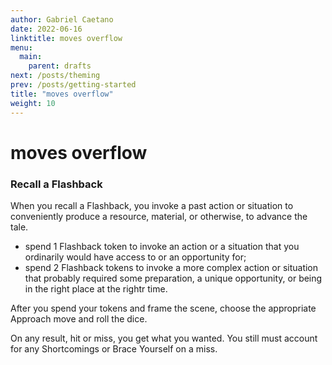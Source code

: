 ```yaml
---
author: Gabriel Caetano
date: 2022-06-16
linktitle: moves overflow
menu:
  main:
    parent: drafts
next: /posts/theming
prev: /posts/getting-started
title: "moves overflow"
weight: 10
---
```


# moves overflow

### Recall a Flashback

When you recall a Flashback, you invoke a past action or situation to conveniently produce a resource, material, or otherwise, to advance the tale.

- spend 1 Flashback token to invoke an action or a situation that you ordinarily would have access to or an opportunity for;
- spend 2 Flashback tokens to invoke a more complex action or situation that probably required some preparation, a unique opportunity, or being in the right place at the rightr time.

After you spend your tokens and frame the scene, choose the appropriate Approach move and roll the dice.

On any result, hit or miss, you get what you wanted. You still must account for any Shortcomings or Brace Yourself on a miss.